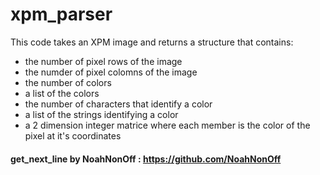 # xpm_parser

This code takes an XPM image and returns a structure that contains:
- the number of pixel rows of the image
- the numder of pixel colomns of the image
- the number of colors
- a list of the colors
- the number of characters that identify a color
- a list of the strings identifying a color
- a 2 dimension integer matrice	where each member is the color of the pixel at it's coordinates 

#### get_next_line by NoahNonOff : https://github.com/NoahNonOff
